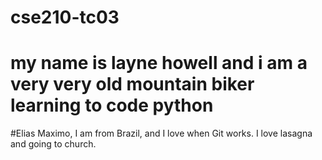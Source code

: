 # cse210-tc03

# my name is layne howell and i am a very very old mountain biker learning to code python


#Elias Maximo, 
I am from Brazil, and I love when Git works. I love lasagna and going to church.

